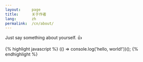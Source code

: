 ```yaml
---
layout:     page
title:      关于作者
lang:       zh
permalink:  /cn/about/
---
```


Just say something about yourself. :+1:

{% highlight javascript %}
(() => console.log('hello, world!'))();
{% endhighlight %}
